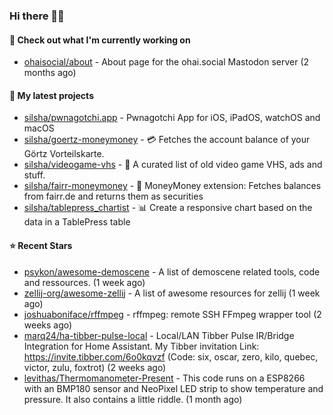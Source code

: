 ### Hi there 🦊👋

#### 👷 Check out what I'm currently working on

- [ohaisocial/about](https://github.com/ohaisocial/about) - About page for the ohai.social Mastodon server (2 months ago)

#### 🌱 My latest projects

- [silsha/pwnagotchi.app](https://github.com/silsha/pwnagotchi.app) - Pwnagotchi App for iOS, iPadOS, watchOS and macOS
- [silsha/goertz-moneymoney](https://github.com/silsha/goertz-moneymoney) - 💳 Fetches the account balance of your Görtz Vorteilskarte.
- [silsha/videogame-vhs](https://github.com/silsha/videogame-vhs) - 👾 A curated list of old video game VHS, ads and stuff.
- [silsha/fairr-moneymoney](https://github.com/silsha/fairr-moneymoney) - 💸 MoneyMoney extension: Fetches balances from fairr.de and returns them as securities
- [silsha/tablepress_chartist](https://github.com/silsha/tablepress_chartist) - 📊 Create a responsive chart based on the data in a TablePress table

#### ⭐ Recent Stars

- [psykon/awesome-demoscene](https://github.com/psykon/awesome-demoscene) - A list of demoscene related tools, code and ressources. (1 week ago)
- [zellij-org/awesome-zellij](https://github.com/zellij-org/awesome-zellij) -  A list of awesome resources for zellij (1 week ago)
- [joshuaboniface/rffmpeg](https://github.com/joshuaboniface/rffmpeg) - rffmpeg: remote SSH FFmpeg wrapper tool (2 weeks ago)
- [marq24/ha-tibber-pulse-local](https://github.com/marq24/ha-tibber-pulse-local) - Local/LAN Tibber Pulse IR/Bridge Integration for Home Assistant. My Tibber invitation Link: https://invite.tibber.com/6o0kqvzf (Code: six, oscar, zero, kilo, quebec, victor, zulu, foxtrot) (2 weeks ago)
- [levithas/Thermomanometer-Present](https://github.com/levithas/Thermomanometer-Present) - This code runs on a ESP8266 with an BMP180 sensor and NeoPixel LED strip to show temperature and pressure. It also contains a little riddle. (1 month ago)
